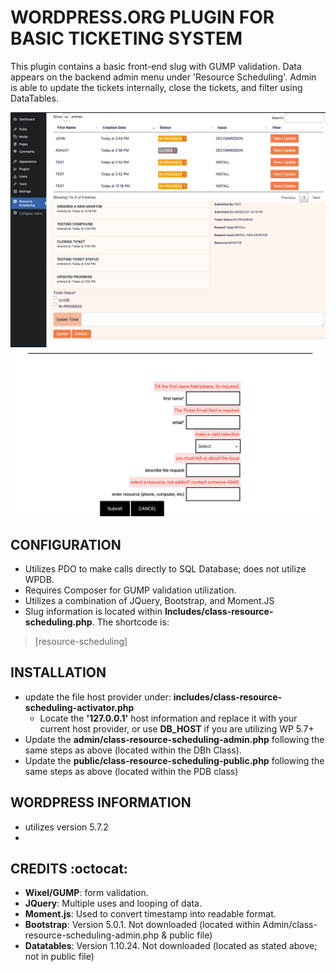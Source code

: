 # WORDPRESS.ORG PLUGIN FOR BASIC TICKETING SYSTEM
This plugin contains a basic front-end slug with GUMP validation. Data appears on the backend admin menu under 'Resource Scheduling'. Admin is able to update the tickets internally, close the tickets, and filter using DataTables.

![Admin View](images/admin-panel.png)
![Front-End View](images/front-end-validation.png)
## CONFIGURATION
*   Utilizes PDO to make calls directly to SQL Database; does not utilize WPDB.
*   Requires Composer for GUMP validation utilization.
*   Utilizes a combination of JQuery, Bootstrap, and Moment.JS
*   Slug information is located within **Includes/class-resource-scheduling.php**. The shortcode is:
> [resource-scheduling]

## INSTALLATION
*   update the file host provider under: **includes/class-resource-scheduling-activator.php**
    *   Locate the **'127.0.0.1'** host information and replace it with your current host provider, or use **DB_HOST** if you are utilizing WP 5.7+
*   Update the **admin/class-resource-scheduling-admin.php** following the same steps as above (located within the DBh Class).
*   Update the **public/class-resource-scheduling-public.php** following the same steps as above (located within the PDB class)

## WORDPRESS INFORMATION
*   utilizes version 5.7.2
*   

## CREDITS :octocat:
*   __Wixel/GUMP__: form validation.
*   __JQuery__: Multiple uses and looping of data.
*   __Moment.js__: Used to convert timestamp into readable format.
*   __Bootstrap__: Version 5.0.1. Not downloaded (located within Admin/class-resource-scheduling-admin.php & public file)
*   __Datatables__: Version 1.10.24. Not downloaded (located as stated above; not in public file)
